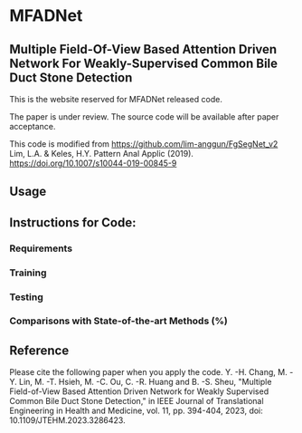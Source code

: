 
# MFADNet

## Multiple Field-Of-View Based Attention Driven Network For Weakly-Supervised Common Bile Duct Stone Detection

This is the website reserved for MFADNet released code.

The paper is under review. The source code will be available after paper acceptance.

This code is modified from https://github.com/lim-anggun/FgSegNet_v2
Lim, L.A. & Keles, H.Y. Pattern Anal Applic (2019). https://doi.org/10.1007/s10044-019-00845-9

## Usage

  

## Instructions for Code:
### Requirements

### Training

### Testing

### Comparisons with State-of-the-art Methods (%)






## Reference 

Please cite the following paper when you apply the code. 
Y. -H. Chang, M. -Y. Lin, M. -T. Hsieh, M. -C. Ou, C. -R. Huang and B. -S. Sheu, "Multiple Field-of-View Based Attention Driven Network for Weakly Supervised Common Bile Duct Stone Detection," in IEEE Journal of Translational Engineering in Health and Medicine, vol. 11, pp. 394-404, 2023, doi: 10.1109/JTEHM.2023.3286423.

